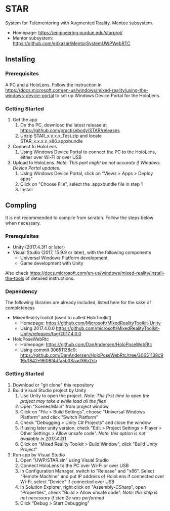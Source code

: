 # STAR

System for Telementoring with Augmented Reality. Mentee subsystem.

* Homepage: <https://engineering.purdue.edu/starproj/>
* Mentor subsystem: <https://github.com/edkazar/MentorSystemUWPWebRTC>

## Installing

### Prerequisites

A PC and a HoloLens. Follow the instruction in <https://docs.microsoft.com/en-us/windows/mixed-reality/using-the-windows-device-portal> to set up Windows Device Portal for the HoloLens.

### Getting Started

1. Get the app
	1. On the PC, download the latest release at <https://github.com/practisebody/STAR/releases>
	2. Unzip STAR_x.x.x.x_Test.zip and locate STAR_x.x.x.x_x86.appxbundle
2. Connect to HoloLens
    1. Using Windows Device Portal to connect the PC to the HoloLens, either over Wi-Fi or over USB
3. Upload to HoloLens. *Note: This part might be not accurate if Windows Device Portal updates.*
	1. Using Windows Device Portal, click on "Views > Apps > Deploy apps"
	2. Click on "Choose File", select the .appxbundle file in step 1
	3. Install

## Compling

It is not recommended to compile from scratch. Follow the steps below when necessary.

### Prerequisites

* Unity (2017.4.3f1 or later)
* Visual Studio (2017, 15.9.9 or later), with the following components
	* Universal Windows Platform development
	* Game development with Unity

Also check <https://docs.microsoft.com/en-us/windows/mixed-reality/install-the-tools> of detailed instructions.

### Dependency
The following libraries are already included, listed here for the sake of completeness
* MixedRealityToolkit (used to called HoloToolkit)
	* Homepage: <https://github.com/Microsoft/MixedRealityToolkit-Unity>
	* Using 2017.4.0.0 <https://github.com/microsoft/MixedRealityToolkit-Unity/releases/tag/2017.4.0.0>
* HoloPoseWebRtc
	* Homepage: <https://github.com/DanAndersen/HoloPoseWebRtc>
	* Using commit 30651138c9: <https://github.com/DanAndersen/HoloPoseWebRtc/tree/30651138c916d1842e9608f4dfa5b38aad36b2cb>

### Getting Started

1. Download or "git clone" this repository
2. Build Visual Studio project by Unity
	1. Use Unity to open the project. *Note: The first time to open the project may take a while load all the files*
	2. Open "Scenes/Main" from project window
	3. Click on "File > Build Settings", choose "Universal Windows Platform" and click "Switch Platform"
	4. Check "Debugging > Unity C# Projects" and close the window
	5. If using later unity version, check "Edit > Project Settings > Player > Other Settings > Allow unsafe code". *Note: this option is not available in 2017.4.3f1*
	6. Click on "Mixed Reality Toolkit > Build Window", click "Build Unity Project"
3. Run app by Visual Studio
	1. Open "UWP/STAR.sln" using Visual Studio
	2. Connect HoloLens to the PC over Wi-Fi or over USB
	3. In Configuration Manager, switch to "Release" and "x86". Select "Remote Machine" and put IP address of HoloLens if connected over Wi-Fi, select "Device" if connected over USB
	4. In Solution Explorer, right click on "Assembly-CSharp", open "Properties", check "Build > Allow unsafe code". *Note: this step is not necessary if step 2e was performed*
	5. Click "Debug > Start Debugging"